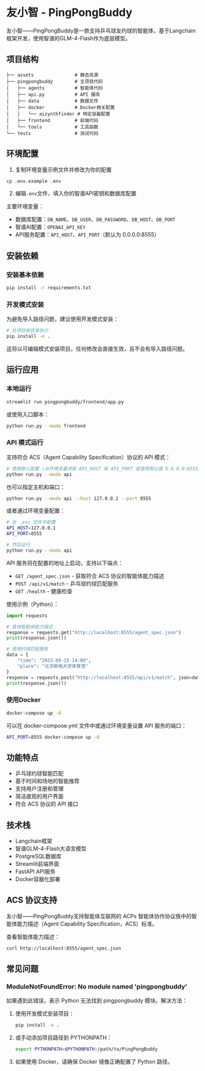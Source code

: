 # 友小智 - PingPongBuddy

友小智——PingPongBuddy是一款支持乒乓球友约球的智能体，基于Langchain框架开发，使用智谱的GLM-4-Flash作为底层模型。

## 项目结构

```
├── assets               # 静态资源
├── pingpongbuddy        # 主项目代码
│   ├── agents           # 智能体代码
│   ├── api.py           # API 服务
│   ├── data             # 数据文件
│   ├── docker           # Docker相关配置
│   │   └── aizynthfinder # 特定容器配置
│   ├── frontend         # 前端代码
│   └── tools            # 工具函数
└── tests                # 测试代码
```

## 环境配置

1. 复制环境变量示例文件并修改为你的配置
```bash
cp .env.example .env
```

2. 编辑`.env`文件，填入你的智谱API密钥和数据库配置

主要环境变量：
- 数据库配置：`DB_NAME`、`DB_USER`、`DB_PASSWORD`、`DB_HOST`、`DB_PORT`
- 智谱AI配置：`OPENAI_API_KEY`
- API服务配置：`API_HOST`、`API_PORT`（默认为 0.0.0.0:8555）

## 安装依赖

### 安装基本依赖

```bash
pip install -r requirements.txt
```

### 开发模式安装

为避免导入路径问题，建议使用开发模式安装：

```bash
# 在项目根目录执行
pip install -e .
```

这将以可编辑模式安装项目，任何修改会直接生效，且不会有导入路径问题。

## 运行应用

### 本地运行
```bash
streamlit run pingpongbuddy/frontend/app.py
```

或使用入口脚本：
```bash
python run.py --mode frontend
```

### API 模式运行
支持符合 ACS（Agent Capability Specification）协议的 API 模式：

```bash
# 使用默认配置 (从环境变量读取 API_HOST 和 API_PORT 或使用默认值 0.0.0.0:8555)
python run.py --mode api
```

也可以指定主机和端口：
```bash
python run.py --mode api --host 127.0.0.1 --port 8555
```

或者通过环境变量配置：
```bash
# 在 .env 文件中配置
API_HOST=127.0.0.1
API_PORT=8555

# 然后运行
python run.py --mode api
```

API 服务将在配置的地址上启动，支持以下端点：

- `GET /agent_spec.json` - 获取符合 ACS 协议的智能体能力描述
- `POST /api/v1/match` - 乒乓球约球匹配服务
- `GET /health` - 健康检查

使用示例（Python）：

```python
import requests

# 查询智能体能力描述
response = requests.get("http://localhost:8555/agent_spec.json")
print(response.json())

# 使用约球匹配服务
data = {
    "time": "2023-09-15 14:00",
    "place": "北京邮电大学体育馆"
}
response = requests.post("http://localhost:8555/api/v1/match", json=data)
print(response.json())
```

### 使用Docker
```bash
docker-compose up -d
```

可以在 docker-compose.yml 文件中或通过环境变量设置 API 服务的端口：
```bash
API_PORT=8555 docker-compose up -d
```

## 功能特点

- 乒乓球约球智能匹配
- 基于时间和场地的智能推荐
- 支持用户注册和管理
- 简洁直观的用户界面
- 符合 ACS 协议的 API 接口

## 技术栈

- Langchain框架
- 智谱GLM-4-Flash大语言模型
- PostgreSQL数据库
- Streamlit前端界面
- FastAPI API服务
- Docker容器化部署

## ACS 协议支持

友小智——PingPongBuddy支持智能体互联网的 ACPs 智能体协作协议族中的智能体能力描述（Agent Capability Specification，ACS）标准。

查看智能体能力描述：
```bash
curl http://localhost:8555/agent_spec.json
```

## 常见问题

### ModuleNotFoundError: No module named 'pingpongbuddy'

如果遇到此错误，表示 Python 无法找到 pingpongbuddy 模块。解决方法：

1. 使用开发模式安装项目：
   ```bash
   pip install -e .
   ```

2. 或手动添加项目路径到 PYTHONPATH：
   ```bash
   export PYTHONPATH=$PYTHONPATH:/path/to/PingPongBuddy
   ```

3. 如果使用 Docker，请确保 Docker 镜像正确配置了 Python 路径。 